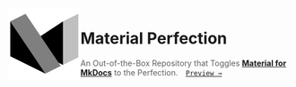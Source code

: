 <sub>
  <picture>
    <source
      media="(prefers-color-scheme: dark)"
      srcset="/docs/assets/images/logo-alt.png?raw=true"
    />
    <img
      align="left"
      height="130"
      width="130"
      src="/docs/assets/images/logo.png?raw=true"
    />
  </picture>
</sub>

# Material Perfection

> An Out-of-the-Box Repository that Toggles **[Material for MkDocs](https://github.com/squidfunk/mkdocs-material)** to the Perfection.&emsp;[`Preview →`](https://krlite.github.io/Material-Perfection)
